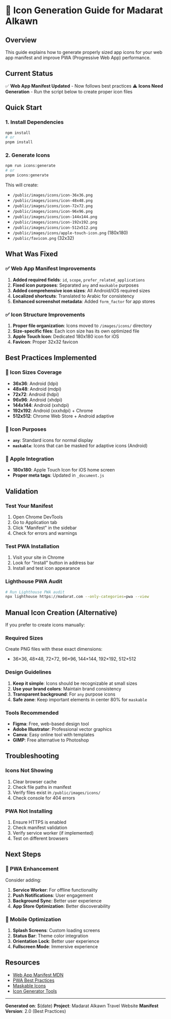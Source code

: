# 🎨 Icon Generation Guide for Madarat Alkawn

## Overview
This guide explains how to generate properly sized app icons for your web app manifest and improve PWA (Progressive Web App) performance.

## Current Status
✅ **Web App Manifest Updated** - Now follows best practices
⚠️ **Icons Need Generation** - Run the script below to create proper icon files

## Quick Start

### 1. Install Dependencies
```bash
npm install
# or
pnpm install
```

### 2. Generate Icons
```bash
npm run icons:generate
# or
pnpm icons:generate
```

This will create:
- `/public/images/icons/icon-36x36.png`
- `/public/images/icons/icon-48x48.png`
- `/public/images/icons/icon-72x72.png`
- `/public/images/icons/icon-96x96.png`
- `/public/images/icons/icon-144x144.png`
- `/public/images/icons/icon-192x192.png`
- `/public/images/icons/icon-512x512.png`
- `/public/images/icons/apple-touch-icon.png` (180x180)
- `/public/favicon.png` (32x32)

## What Was Fixed

### ✅ Web App Manifest Improvements
1. **Added required fields**: `id`, `scope`, `prefer_related_applications`
2. **Fixed icon purposes**: Separated `any` and `maskable` purposes
3. **Added comprehensive icon sizes**: All Android/iOS required sizes
4. **Localized shortcuts**: Translated to Arabic for consistency
5. **Enhanced screenshot metadata**: Added `form_factor` for app stores

### ✅ Icon Structure Improvements
1. **Proper file organization**: Icons moved to `/images/icons/` directory
2. **Size-specific files**: Each icon size has its own optimized file
3. **Apple Touch Icon**: Dedicated 180x180 icon for iOS
4. **Favicon**: Proper 32x32 favicon

## Best Practices Implemented

### 🎯 Icon Sizes Coverage
- **36x36**: Android (ldpi)
- **48x48**: Android (mdpi)
- **72x72**: Android (hdpi)
- **96x96**: Android (xhdpi)
- **144x144**: Android (xxhdpi)
- **192x192**: Android (xxxhdpi) + Chrome
- **512x512**: Chrome Web Store + Android adaptive

### 🎯 Icon Purposes
- **`any`**: Standard icons for normal display
- **`maskable`**: Icons that can be masked for adaptive icons (Android)

### 🎯 Apple Integration
- **180x180**: Apple Touch Icon for iOS home screen
- **Proper meta tags**: Updated in `_document.js`

## Validation

### Test Your Manifest
1. Open Chrome DevTools
2. Go to Application tab
3. Click "Manifest" in the sidebar
4. Check for errors and warnings

### Test PWA Installation
1. Visit your site in Chrome
2. Look for "Install" button in address bar
3. Install and test icon appearance

### Lighthouse PWA Audit
```bash
# Run Lighthouse PWA audit
npx lighthouse https://madarat.com --only-categories=pwa --view
```

## Manual Icon Creation (Alternative)

If you prefer to create icons manually:

### Required Sizes
Create PNG files with these exact dimensions:
- 36×36, 48×48, 72×72, 96×96, 144×144, 192×192, 512×512

### Design Guidelines
1. **Keep it simple**: Icons should be recognizable at small sizes
2. **Use your brand colors**: Maintain brand consistency
3. **Transparent background**: For `any` purpose icons
4. **Safe zone**: Keep important elements in center 80% for `maskable`

### Tools Recommended
- **Figma**: Free, web-based design tool
- **Adobe Illustrator**: Professional vector graphics
- **Canva**: Easy online tool with templates
- **GIMP**: Free alternative to Photoshop

## Troubleshooting

### Icons Not Showing
1. Clear browser cache
2. Check file paths in manifest
3. Verify files exist in `/public/images/icons/`
4. Check console for 404 errors

### PWA Not Installing
1. Ensure HTTPS is enabled
2. Check manifest validation
3. Verify service worker (if implemented)
4. Test on different browsers

## Next Steps

### 🚀 PWA Enhancement
Consider adding:
1. **Service Worker**: For offline functionality
2. **Push Notifications**: User engagement
3. **Background Sync**: Better user experience
4. **App Store Optimization**: Better discoverability

### 📱 Mobile Optimization
1. **Splash Screens**: Custom loading screens
2. **Status Bar**: Theme color integration
3. **Orientation Lock**: Better user experience
4. **Fullscreen Mode**: Immersive experience

## Resources

- [Web App Manifest MDN](https://developer.mozilla.org/en-US/docs/Web/Manifest)
- [PWA Best Practices](https://web.dev/pwa-checklist/)
- [Maskable Icons](https://web.dev/maskable-icon/)
- [Icon Generator Tools](https://realfavicongenerator.net/)

---

**Generated on**: $(date)
**Project**: Madarat Alkawn Travel Website
**Manifest Version**: 2.0 (Best Practices) 